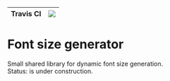 | Travis CI  |  <img src='https://travis-ci.org/OrdinaryMind/Font-Size-Generator.svg?branch=invention'> |
|------------|------------------------------------------------------------------------------------------|

# Font size generator
Small shared library for dynamic font size generation.
<br>
Status: is under construction.



